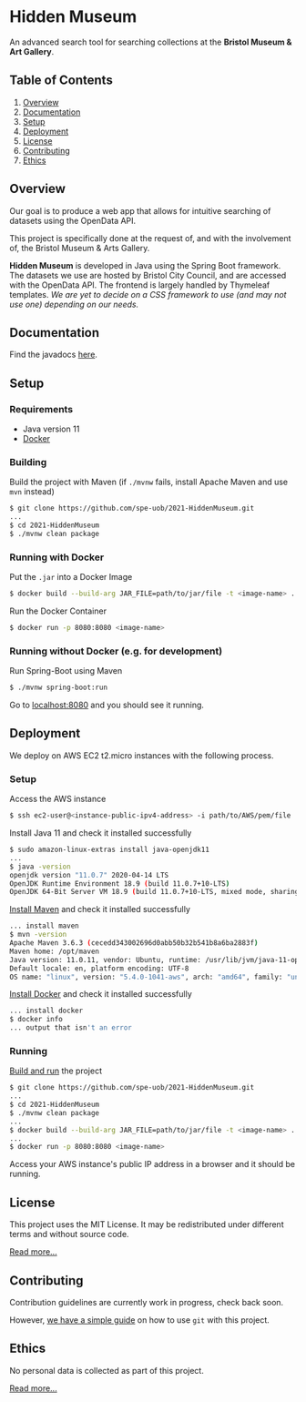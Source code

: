 # Hidden Museum

An advanced search tool for searching collections at the **Bristol Museum & Art Gallery**.

## Table of Contents

1. [Overview](#overview)
2. [Documentation](#documentation)
3. [Setup](#setup)
4. [Deployment](#Deployment)
5. [License](#license)
6. [Contributing](#contributing)
7. [Ethics](#ethics)

## Overview

Our goal is to produce a web app that allows for intuitive searching of datasets using the OpenData API.

This project is specifically done at the request of, and with the involvement of, the Bristol&nbsp;Museum & Arts&nbsp;Gallery.

**Hidden Museum** is developed in Java using the Spring Boot framework. The datasets we use are hosted by Bristol City Council, and are accessed with the OpenData API. The frontend is largely handled by Thymeleaf templates. *We are yet to decide on a CSS framework to use (and may not use one) depending on our needs.*

## Documentation

Find the javadocs [here](https://automatic-couscous-af1e8f89.pages.github.io/).

## Setup

### Requirements

- Java version 11
- [Docker](https://www.docker.com/)

### Building

Build the project with Maven (if `./mvnw` fails, install Apache Maven and use `mvn` instead)
```bash
$ git clone https://github.com/spe-uob/2021-HiddenMuseum.git
...
$ cd 2021-HiddenMuseum
$ ./mvnw clean package
```

### Running with Docker

Put the `.jar` into a Docker Image
```bash
$ docker build --build-arg JAR_FILE=path/to/jar/file -t <image-name> .
```

Run the Docker Container
```bash
$ docker run -p 8080:8080 <image-name>
```

### Running without Docker (e.g. for development)

Run Spring-Boot using Maven
```bash
$ ./mvnw spring-boot:run
```

Go to [localhost:8080](https://localhost:8080/) and you should see it running.

## Deployment

We deploy on AWS EC2 t2.micro instances with the following process.

### Setup

Access the AWS instance
```bash
$ ssh ec2-user@<instance-public-ipv4-address> -i path/to/AWS/pem/file
```

Install Java 11 and check it installed successfully
```bash
$ sudo amazon-linux-extras install java-openjdk11
...
$ java -version
openjdk version "11.0.7" 2020-04-14 LTS
OpenJDK Runtime Environment 18.9 (build 11.0.7+10-LTS)
OpenJDK 64-Bit Server VM 18.9 (build 11.0.7+10-LTS, mixed mode, sharing)
```

<!--- commented out because it is unclear what exactly this is doing
If you do not receive this output run:
```bash
$ alternatives --config java
```

Then type in the number associated with Java 11.
-->

[Install Maven](https://blog.ruanbekker.com/blog/2021/07/12/install-java-11-and-maven-on-ubuntu-linux/) and check it installed successfully
```bash
... install maven
$ mvn -version
Apache Maven 3.6.3 (cecedd343002696d0abb50b32b541b8a6ba2883f)
Maven home: /opt/maven
Java version: 11.0.11, vendor: Ubuntu, runtime: /usr/lib/jvm/java-11-openjdk-amd64
Default locale: en, platform encoding: UTF-8
OS name: "linux", version: "5.4.0-1041-aws", arch: "amd64", family: "unix"
```

[Install Docker](https://docs.aws.amazon.com/AmazonECS/latest/developerguide/docker-basics.html) and check it installed successfully
```bash
... install docker
$ docker info
... output that isn't an error
```

### Running

[Build and run](#building) the project
```bash
$ git clone https://github.com/spe-uob/2021-HiddenMuseum.git
...
$ cd 2021-HiddenMuseum
$ ./mvnw clean package
...
$ docker build --build-arg JAR_FILE=path/to/jar/file -t <image-name> .
...
$ docker run -p 8080:8080 <image-name>
```

Access your AWS instance's public IP address in a browser and it should be running.

## License

This project uses the MIT License. It may be redistributed under different terms and without source code.

[Read more...](/LICENSE.md)


## Contributing

Contribution guidelines are currently work in progress, check back soon.

However, [we have a simple guide](/GITGUIDE.md) on how to use `git` with this project.


## Ethics

No personal data is collected as part of this project.

[Read more...](/docs/ETHICS.md)